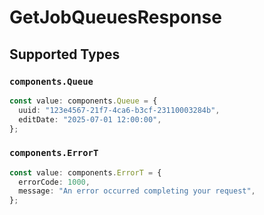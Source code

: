 # GetJobQueuesResponse


## Supported Types

### `components.Queue`

```typescript
const value: components.Queue = {
  uuid: "123e4567-21f7-4ca6-b3cf-23110003284b",
  editDate: "2025-07-01 12:00:00",
};
```

### `components.ErrorT`

```typescript
const value: components.ErrorT = {
  errorCode: 1000,
  message: "An error occurred completing your request",
};
```

